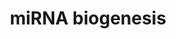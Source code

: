---
annotations:
- id: PW:0000808
  parent: regulatory pathway
  type: Pathway Ontology
  value: microRNA pathway
authors:
- Mkutmon
- MaintBot
- Eweitz
description: microRNA biogenesis + an example of a miRBase entry. As an example immature
  hsa-mir-146a is shown
last-edited: 2021-05-21
organisms:
- Bos taurus
redirect_from:
- /index.php/Pathway:WP3140
- /instance/WP3140
- /instance/WP3140_rr117554
revision: r117554
schema-jsonld:
- '@context': https://schema.org/
  '@id': https://wikipathways.github.io/pathways/WP3140.html
  '@type': Dataset
  creator:
    '@type': Organization
    name: WikiPathways
  description: microRNA biogenesis + an example of a miRBase entry. As an example
    immature hsa-mir-146a is shown
  keywords:
  - DGCR8
  - DICER1
  - DROSHA
  - GTP
  - RAN
  - TARBP2
  - XPO5
  license: CC0
  name: miRNA biogenesis
seo: CreativeWork
title: miRNA biogenesis
wpid: WP3140
---